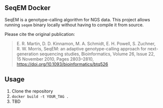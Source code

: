 ## SeqEM Docker

SeqEM is a genotype-calling algorithm for NGS data. This project allows running `seqem` binary locally without having to compile it from source.

Please cite the original publication:

> E. R. Martin, D. D. Kinnamon, M. A. Schmidt, E. H. Powell, S. Zuchner, R. W. Morris, SeqEM: an adaptive genotype-calling approach for next-generation sequencing studies, Bioinformatics, Volume 26, Issue 22, 15 November 2010, Pages 2803–2810, https://doi.org/10.1093/bioinformatics/btq526

## Usage

1. Clone the repository
2. `docker build -t YOUR_TAG .`
3. TBD
